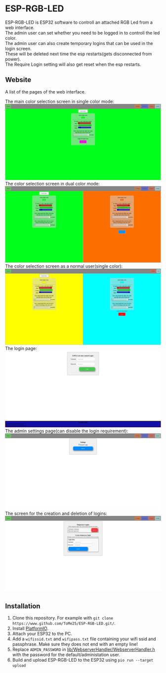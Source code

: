 # ESP-RGB-LED
ESP-RGB-LED is ESP32 software to controll an attached RGB Led from a web interface.<br/>
The admin user can set whether you need to be logged in to controll the led color.<br/>
The admin user can also create temporary logins that can be used in the login screen.<br/>
These will be deleted next time the esp restarts(gets disconnected from power).<br>
The Require Login setting will also get reset when the esp restarts.

## Website
A list of the pages of the web interface.

The main color selection screen in single color mode:<br/>
![Esp32_Led_color_control](https://raw.githubusercontent.com/ToMe25/ESP-RGB-LED/master/images/Esp32_Led_color_control.png)
The color selection screen in dual color mode:<br/>
![Esp32_Led_dual_color_control](https://raw.githubusercontent.com/ToMe25/ESP-RGB-LED/master/images/Esp32_Led_dual_color_control.png)
The color selection screen as a normal user(single color):<br/>
![Esp32_Led_temp_session_color_control](https://raw.githubusercontent.com/ToMe25/ESP-RGB-LED/master/images/Esp32_Led_temp_session_color_control.png)
The login page:<br>
![Login](https://raw.githubusercontent.com/ToMe25/ESP-RGB-LED/master/images/Login.png)
The admin settings page(can disable the login requirement):<br/>
![Settings](https://raw.githubusercontent.com/ToMe25/ESP-RGB-LED/master/images/Settings.png)
The screen for the creation and deletion of logins:<br>
![Temporary_Sessions](https://raw.githubusercontent.com/ToMe25/ESP-RGB-LED/master/images/Temporary_Sessions.png)

## Installation
1. Clone this repository. For example with `git clone https://www.github.com/ToMe25/ESP-RGB-LED.git/`.
2. Install [PlatformIO](https://docs.platformio.org/en/latest/core/installation.html).
3. Attach your ESP32 to the PC.
4. Add a `wifissid.txt` and `wifipass.txt` file containing your wifi ssid and passphrase. Make sure they does not end with an empty line!
5. Replace `ADMIN_PASSWORD` in [lib/WebserverHandler/WebserverHandler.h](https://github.com/ToMe25/ESP-RGB-LED/blob/master/lib/WebserverHandler/WebserverHandler.h) with the password for the default/administation user.
6. Build and upload ESP-RGB-LED to the ESP32 using `pio run --target upload`

